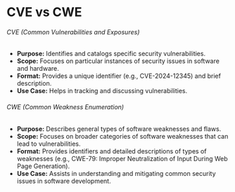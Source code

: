 # CVE vs CWE
###### CVE (Common Vulnerabilities and Exposures)
- **Purpose:** Identifies and catalogs specific security vulnerabilities.
- **Scope:** Focuses on particular instances of security issues in software and hardware.
- **Format:** Provides a unique identifier (e.g., CVE-2024-12345) and brief description.
- **Use Case:** Helps in tracking and discussing vulnerabilities.
 ###### CWE (Common Weakness Enumeration)
- **Purpose:** Describes general types of software weaknesses and flaws.
- **Scope:** Focuses on broader categories of software weaknesses that can lead to vulnerabilities.
- **Format:** Provides identifiers and detailed descriptions of types of weaknesses (e.g., CWE-79: Improper Neutralization of Input During Web Page Generation).
- **Use Case:** Assists in understanding and mitigating common security issues in software development.

